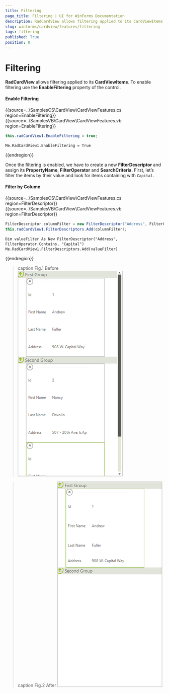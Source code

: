 ```yaml
---
title: Filtering
page_title: Filtering | UI for WinForms Documentation
description: RadCardView allows filtering applied to its CardViewItems. To enable filtering use the EnableFiltering property of the control.
slug: winforms/cardview/features/filtering
tags: filtering
published: True
position: 0
---
```


# Filtering

__RadCardView__ allows filtering applied to its __CardViewItems__. To enable filtering use the __EnableFiltering__ property of the control.

#### Enable Filtering

{{source=..\SamplesCS\CardView\CardViewFeatures.cs region=EnableFiltering}} 
{{source=..\SamplesVB\CardView\CardViewFeatures.vb region=EnableFiltering}} 

````C#
this.radCardView1.EnableFiltering = true;

````
````VB.NET
Me.RadCardView1.EnableFiltering = True

````

{{endregion}} 

Once the filtering is enabled, we have to create a new __FilterDescriptor__ and assign its __PropertyName__, __FilterOperator__ and __SearchCriteria__. First, let’s filter the items by their value and look for items containing with `Capital`.

#### Filter by Column

{{source=..\SamplesCS\CardView\CardViewFeatures.cs region=FilterDescriptor}} 
{{source=..\SamplesVB\CardView\CardViewFeatures.vb region=FilterDescriptor}} 

````C#
FilterDescriptor columnFilter = new FilterDescriptor("Address", FilterOperator.Contains, "Capital");
this.radCardView1.FilterDescriptors.Add(columnFilter);

````
````VB.NET
Dim valueFilter As New FilterDescriptor("Address", FilterOperator.Contains, "Capital")
Me.RadCardView1.FilterDescriptors.Add(valueFilter)

````

{{endregion}} 

>caption Fig.1 Before
![radcardview-features-filtering 001](images/radcardview-features-filtering001.png)

>caption Fig.2 After
![radcardview-features-filtering 001](images/radcardview-features-filtering002.png)
